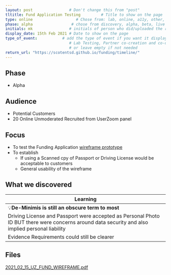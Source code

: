 ```yaml
---
layout: post                # Don't change this from "post"
tltitle: Fund Application Testing         # Title to show on the page
type: online                   # Chose from: lab, online, a11y, other, partner
phase: alpha                 # chose from discovery, alpha, beta, live
initials: mk                # initials of person who did/uploaded the research
display_date: 15th Feb 2021 # Date to show on the page      
type_of_event:           # add the type of event if you want it displayed added to the heading when the post if clicked on
                            # Lab Testing, Partner co-creation and co-design, Accessibility, Online research and testing, Events, F2F and testing
                            # or leave empty if not needed
return_url: "https://scotentsd.github.io/funding/timeline/"
---
```


## Phase
- Alpha

## Audience

- Potential Customers
- 20 Online Unmoderated Recruited from UserZoom panel

## Focus

- To test the Funding Application [wireframe prototype](https://4jd442.axshare.com/)
- To establish 
  - If using a Scanned cpy of Passport or Driving License would be acceptable to customers
  - General usability of the wireframe 


## What we discovered 

| Learning
| ---
| 💡**De-Minimis is still an obscure term to most**
| Driving License and Passport were accepted as Personal Photo ID BUT there were concerns around data security and also implied personal liability
| Evidence Requirements could still be clearer

## Files
[2021_02_15_UZ_FUND_WIREFRAME.pdf](https://scotentsd.github.io/funding/files/2021_02_15_UZ_FUND_WIREFRAME.pdf)
<!--more-->
